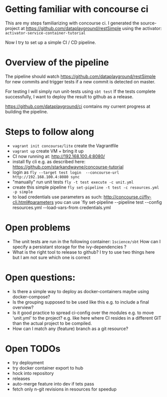 Getting familiar with concourse ci
===========================

This are my steps familiarizing with concourse ci. I generated the source-project at https://github.com/dataplayground/restSimple using the activator: `activator-service-container-tutorial`

Now I try to set up a simple CI / CD pipeline.

# Overview of the pipeline
The pipeline should watch https://github.com/dataplayground/restSimple for new commits and trigger tests if a new commit is detected on master.

For testing I will simply run unit-tests using `sbt test`
If the tests complete successfully, I want to deploy the result to github as a release.

https://github.com/dataplayground/ci comtains my current progress at building the pipeline.

# Steps to follow along
 - `vagrant init concourse/lite` create the Vagrantfile
 - `vagrant up` create VM + bring it up
 - CI now running at: http://192.168.100.4:8080/
 - install fly cli e.g. as described here: https://github.com/starkandwayne/concourse-tutorial
 - login as `fly --target test login  --concourse-url http://192.168.100.4:8080 sync`
 - "manually" run unit tests `fly -t test execute -c unit.yml`
 - create this simple pipeline `fly set-pipeline -t test -c resources.yml -p simple`
 - to load credentials use parameters as such: http://concourse.ci/fly-cli.html#parameters you can use `fly set-pipeline --pipeline test --config resources.yml --load-vars-from credentials.yml

# Open problems
 - The unit tests are run in the following container: `1science/sbt` How can I specify a persistant storage for the ivy-dependencies ?
 - What is the right tool to release to github? I try to use two things here but I am not sure which one is correct


# Open questions:
 - Is there a simple way to deploy as docker-containers maybe using docker-compose?
 - Is the grouping supposed to be used like this e.g. to include a final overview?
 - Is it good practice to spread ci-config over the modules e.g. to move 'unit.yml' to the project? e.g. like here where CI resides in a different GIT than the actual project to be compiled.
 - How can I match any (feature) branch as a git resource?

# Open TODOs
 - try deployment
 - try docker container export to hub
 - hock into repository
 - releases
 - auto-merge feature into dev if tets pass
 - fetch only n-git revisions in resources for speedup